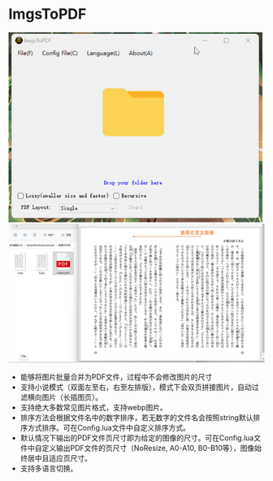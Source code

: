# ImgsToPDF
<img src="https://github.com/Sinryou/ImagesToPDF/blob/master/Pics/GIF%202023-4-24%2020-19-27.gif" width="500" alt="演示图片"/><br/>
<img src="https://github.com/Sinryou/ImagesToPDF/blob/master/Pics/%E7%AB%96%E6%8E%92%E6%95%88%E6%9E%9C.png" width="700" alt="演示图片"/><br/>
   * 能够将图片批量合并为PDF文件，过程中不会修改图片的尺寸
   * 支持小说模式（双面左至右，右至左排版），模式下会双页拼接图片，自动过滤横向图片（长插图页）。
   * 支持绝大多数常见图片格式，支持webp图片。
   * 排序方法会根据文件名中的数字排序，若无数字的文件名会按照string默认排序方式排序。可在Config.lua文件中自定义排序方式。
   * 默认情况下输出的PDF文件页尺寸即为给定的图像的尺寸。可在Config.lua文件中自定义输出PDF文件的页尺寸（NoResize, A0-A10, B0-B10等），图像始终居中且适应页尺寸。
   * 支持多语言切换。
